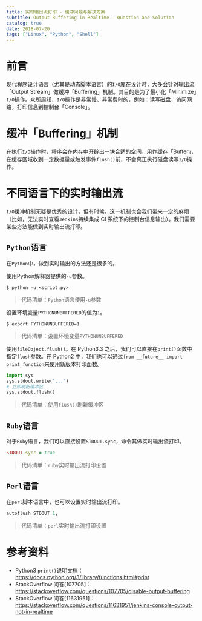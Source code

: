 ```yaml
---
title: 实时输出流打印 - 缓冲问题与解决方案
subtitle: Output Buffering in Realtime - Question and Solution
catalog: true
date: 2018-07-20
tags: ["Linux", "Python", "Shell"]
---
```


# 前言

现代程序设计语言（尤其是动态脚本语言）的`I/O`库在设计时，大多会针对输出流「Output Stream」做缓冲「Buffering」机制。其目的是为了最小化「Minimize」`I/O`操作。众所周知，`I/O`操作是非常慢、非常费时的，例如：读写磁盘，访问网络，打印信息到控制台「Console」。

# 缓冲「Buffering」机制

在执行`I/O`操作时，程序会在内存中开辟出一块合适的空间，用作缓存「Buffer」，在缓存区域收到一定数据量或触发事件`flush()`前，不会真正执行磁盘读写`I/O`操作。

# 不同语言下的实时输出流

`I/O`缓冲机制无疑是优秀的设计，但有时候，这一机制也会我们带来一定的麻烦（比如，无法实时查看`Jenkins`持续集成 CI 系统下的控制台信息输出）。我们需要某些方法能做到实时输出流打印。

## `Python`语言

在`Python`中，做到实时输出的方法还是很多的。

使用Python解释器提供的`-u`参数。

```
$ python -u <script.py>
```
> 代码清单：`Python`语言使用`-u`参数

设置环境变量`PYTHONUNBUFFERED`的值为`1`。

```
$ export PYTHONUNBUFFERED=1
```
> 代码清单：设置环境变量`PYTHONUNBUFFERED`

使用`fileObject.flush()`。在 Python3.3 之后，我们可以直接在`print()`函数中指定`flush`参数。在 Python2 中，我们也可以通过`from __future__ import print_function`来使用新版本打印函数。

```python
import sys
sys.stdout.write("...")
# 立即刷新缓冲区
sys.stdout.flush()
```
> 代码清单：使用`flush()`刷新缓冲区

## `Ruby`语言

对于`Ruby`语言，我们可以直接设置`STDOUT.sync`，命令其做实时输出流打印。

```ruby
STDOUT.sync = true
```
> 代码清单：`ruby`实时输出流打印设置

## `Perl`语言

在`perl`脚本语言中，也可以设置实时输出流打印。

```perl
autoflush STDOUT 1;
```
> 代码清单：`perl`实时输出流打印设置

# 参考资料

- Python3 `print()`说明文档：https://docs.python.org/3/library/functions.html#print
- StackOverflow 问答[107705]：https://stackoverflow.com/questions/107705/disable-output-buffering
- StackOverflow 问答[11631951]：https://stackoverflow.com/questions/11631951/jenkins-console-output-not-in-realtime

<!-- EOF -->